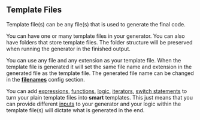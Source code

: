 ## Template Files

Template file(s) can be any file(s) that is used to generate the final code.

You can have one or many template files in your generator. You can also have folders 
that store template files. The folder structure will be preserved when running the 
generator in the finished output. 

You can use any file and any extension as your template file. When the template
file is generated it will set the same file name and extension in the generated file
as the template file. The generated file name can be changed in the [**filenames**](/documentation/generator/config/filenames) config 
section.

You can add [expressions](/documentation/blu-language/expressions), [functions](/documentation/blu-language/functions), [logic](documentation/blu-language/logic), [iterators](documentation/blu-language/iterators), [switch statements](documentation/blu-language/switch) to turn your
plain template files into **smart** templates. This just means that you can provide 
different [inputs](documentation/generator/inputs) to your generator and your logic within the template file(s) will 
dictate what is generated in the end.
